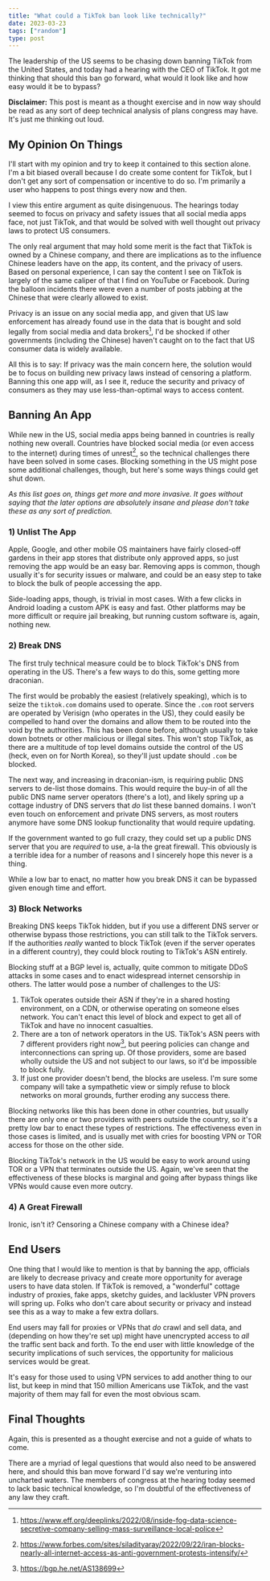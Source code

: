 ```yaml
---
title: "What could a TikTok ban look like technically?"
date: 2023-03-23
tags: ["random"]
type: post
---
```


The leadership of the US seems to be chasing down banning TikTok from the United
States, and today had a hearing with the CEO of TikTok.  It got me thinking that
should this ban go forward, what would it look like and how easy would it be to
bypass?

__Disclaimer:__ This post is meant as a thought exercise and in now way should
be read as any sort of deep technical analysis of plans congress may have.  It's
just me thinking out loud.

## My Opinion On Things

I'll start with my opinion and try to keep it contained to this section alone.
I'm a bit biased overall because I do create some content for TikTok, but I
don't get any sort of compensation or incentive to do so.  I'm primarily a user
who happens to post things every now and then.

I view this entire argument as quite disingenuous.  The hearings today seemed to
focus on privacy and safety issues that all social media apps face, not just
TikTok, and that would be solved with well thought out privacy laws to protect
US consumers.

The only real argument that may hold some merit is the fact that TikTok is owned
by a Chinese company, and there are implications as to the influence Chinese
leaders have on the app, its content, and the privacy of users.  Based on
personal experience, I can say the content I see on TikTok is largely of the
same caliper of that I find on YouTube or Facebook.  During the balloon
incidents there were even a number of posts jabbing at the Chinese that were
clearly allowed to exist.

Privacy is an issue on any social media app, and given that US law enforcement
has already found use in the data that is bought and sold legally from social
media and data brokers[^1], I'd be shocked if other governments (including the
Chinese) haven't caught on to the fact that US consumer data is widely
available.

All this is to say: If privacy was the main concern here, the solution would be
to focus on building new privacy laws instead of censoring a platform.  Banning
this one app will, as I see it, reduce the security and privacy of consumers as
they may use less-than-optimal ways to access content.

## Banning An App

While new in the US, social media apps being banned in countries is really
nothing new overall.  Countries have blocked social media (or even access to the
internet) during times of unrest[^2], so the technical challenges there have
been solved in some cases.  Blocking something in the US might pose some
additional challenges, though, but here's some ways things could get shut down.

_As this list goes on, things get more and more invasive.  It goes without
saying that the later options are absolutely insane and please don't take these
as any sort of prediction._

### 1) Unlist The App

Apple, Google, and other mobile OS maintainers have fairly closed-off gardens in
their app stores that distribute only approved apps, so just removing the app
would be an easy bar.  Removing apps is common, though usually it's for security
issues or malware, and could be an easy step to take to block the bulk of people
accessing the app.

Side-loading apps, though, is trivial in most cases.  With a few clicks in
Android loading a custom APK is easy and fast.  Other platforms may be more
difficult or require jail breaking, but running custom software is, again,
nothing new.

### 2) Break DNS

The first truly technical measure could be to block TikTok's DNS from operating
in the US.  There's a few ways to do this, some getting more draconian.

The first would be probably the easiest (relatively speaking), which is to seize
the `tiktok.com` domains used to operate.  Since the `.com` root servers are
operated by Verisign (who operates in the US), they could easily be compelled to
hand over the domains and allow them to be routed into the void by the
authorities.  This has been done before, although usually to take down botnets
or other malicious or illegal sites.  This won't stop TikTok, as there are a
multitude of top level domains outside the control of the US (heck, even on for
North Korea), so they'll just update should `.com` be blocked.

The next way, and increasing in draconian-ism, is requiring public DNS servers
to de-list those domains.  This would require the buy-in of all the public DNS
name server operators (there's a lot), and likely spring up a cottage industry
of DNS servers that _do_ list these banned domains.  I won't even touch on
enforcement and private DNS servers, as most routers anymore have some DNS
lookup functionality that would require updating.

If the government wanted to go full crazy, they could set up a public DNS server
that you are _required_ to use, a-la the great firewall.  This obviously is a
terrible idea for a number of reasons and I sincerely hope this never is a
thing.

While a low bar to enact, no matter how you break DNS it can be bypassed given
enough time and effort.

### 3) Block Networks

Breaking DNS keeps TikTok hidden, but if you use a different DNS server or
otherwise bypass those restrictions, you can still talk to the TikTok servers.
If the authorities _really_ wanted to block TikTok (even if the server operates
in a different country), they could block routing to TikTok's ASN entirely.

Blocking stuff at a BGP level is, actually, quite common to mitigate DDoS
attacks in some cases and to enact widespread internet censorship in others.
The latter would pose a number of challenges to the US:

1) TikTok operates outside their ASN if they're in a shared hosting environment,
   on a CDN, or otherwise operating on someone elses network.  You can't enact
   this level of block and expect to get all of TikTok and have no innocent
   casualties.
2) There are a ton of network operators in the US.  TikTok's ASN peers with 7
   different providers right now[^3], but peering policies can change and
   interconnections can spring up.  Of those providers, some are based wholly
   outside the US and not subject to our laws, so it'd be impossible to block
   fully.
3) If just one provider doesn't bend, the blocks are useless.  I'm sure some
   company will take a sympathetic view or simply refuse to block networks on
   moral grounds, further eroding any success there.

Blocking networks like this has been done in other countries, but usually there
are only one or two providers with peers outside the country, so it's a pretty
low bar to enact these types of restrictions.  The effectiveness even in those
cases is limited, and is usually met with cries for boosting VPN or TOR access
for those on the other side.

Blocking TikTok's network in the US would be easy to work around using TOR or a
VPN that terminates outside the US.  Again, we've seen that the effectiveness of
these blocks is marginal and going after bypass things like VPNs would cause
even more outcry.

### 4) A Great Firewall

Ironic, isn't it?   Censoring a Chinese company with a Chinese idea?

## End Users

One thing that I would like to mention is that by banning the app, officials are
likely to decrease privacy and create more opportunity for average users to have
data stolen.  If TikTok is removed, a "wonderful" cottage industry of proxies,
fake apps, sketchy guides, and lackluster VPN provers will spring up.  Folks who
don't care about security or privacy and instead see this as a way to make a few
extra dollars.

End users may fall for proxies or VPNs that _do_ crawl and sell data, and
(depending on how they're set up) might have unencrypted access to _all_ the
traffic sent back and forth.  To the end user with little knowledge of the
security implications of such services, the opportunity for malicious services
would be great.

It's easy for those used to using VPN services to add another thing to our list,
but keep in mind that 150 million Americans use TikTok, and the vast majority of
them may fall for even the most obvious scam.

## Final Thoughts

Again, this is presented as a thought exercise and not a guide of whats to come.

There are a myriad of legal questions that would also need to be answered here,
and should this ban move forward I'd say we're venturing into uncharted waters.
The members of congress at the hearing today seemed to lack basic technical
knowledge, so I'm doubtful of the effectiveness of any law they craft.


[^1]: https://www.eff.org/deeplinks/2022/08/inside-fog-data-science-secretive-company-selling-mass-surveillance-local-police
[^2]: https://www.forbes.com/sites/siladityaray/2022/09/22/iran-blocks-nearly-all-internet-access-as-anti-government-protests-intensify/
[^3]: https://bgp.he.net/AS138699
